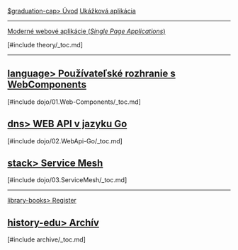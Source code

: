 
[$graduation-cap> Úvod](./README.md)
[Ukážková aplikácia](./ukazkova-aplikacia.md)

<hr />

[Moderné webové aplikácie (_Single Page Applications_)](./theory/00-README.md)

[#include theory/_toc.md]

<hr />

## [language> Používateľské rozhranie s WebComponents](dojo/01.Web-Components/000-README.md)

[#include dojo/01.Web-Components/_toc.md]

## [dns> WEB API v jazyku Go](dojo/02.WebApi-Go/000-README.md)
    
[#include dojo/02.WebApi-Go/_toc.md]

## [stack> Service Mesh](dojo/03.ServiceMesh/000-README.md)

[#include dojo/03.ServiceMesh/_toc.md]

<hr />

[library-books> Register](./_glossary.md)

## [history-edu> Archív](./archive/000-README.md)

[#include archive/_toc.md]
